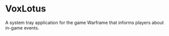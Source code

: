 # VoxLotus
A system tray application for the game Warframe that informs players about in-game events.
